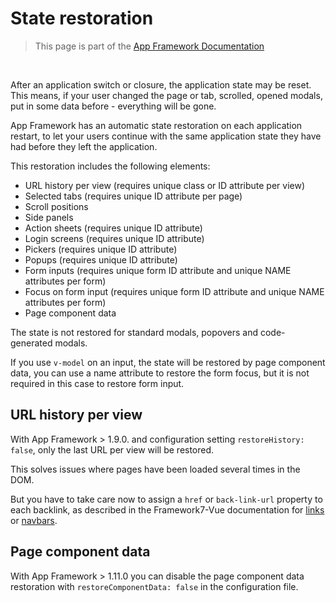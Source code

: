 # State restoration

> This page is part of the [App Framework Documentation](../DOCUMENTATION.md)

<br />

After an application switch or closure, the application state may be reset. This means, if your user changed the page or tab, scrolled, opened modals, put in some data before - everything will be gone.

App Framework has an automatic state restoration on each application restart, to let your users continue with the same application state they have had before they left the application.

This restoration includes the following elements:

- URL history per view (requires unique class or ID attribute per view)
- Selected tabs (requires unique ID attribute per page)
- Scroll positions
- Side panels
- Action sheets (requires unique ID attribute)
- Login screens (requires unique ID attribute)
- Pickers (requires unique ID attribute)
- Popups (requires unique ID attribute)
- Form inputs (requires unique form ID attribute and unique NAME attributes per form)
- Focus on form input (requires unique form ID attribute and unique NAME attributes per form)
- Page component data

The state is not restored for standard modals, popovers and code-generated modals.

If you use `v-model` on an input, the state will be restored by page component data, you can use a name attribute to restore the form focus, but it is not required in this case to restore form input.

## URL history per view

With App Framework > 1.9.0. and configuration setting `restoreHistory: false`, only the last URL per view will be restored.

This solves issues where pages have been loaded several times in the DOM.

But you have to take care now to assign a `href` or `back-link-url` property to each backlink, as described in the Framework7-Vue documentation for [links](http://v1.framework7.io/vue/link.html) or [navbars](http://v1.framework7.io/vue/navbar.html).

## Page component data

With App Framework > 1.11.0 you can disable the page component data restoration with `restoreComponentData: false` in the configuration file.
